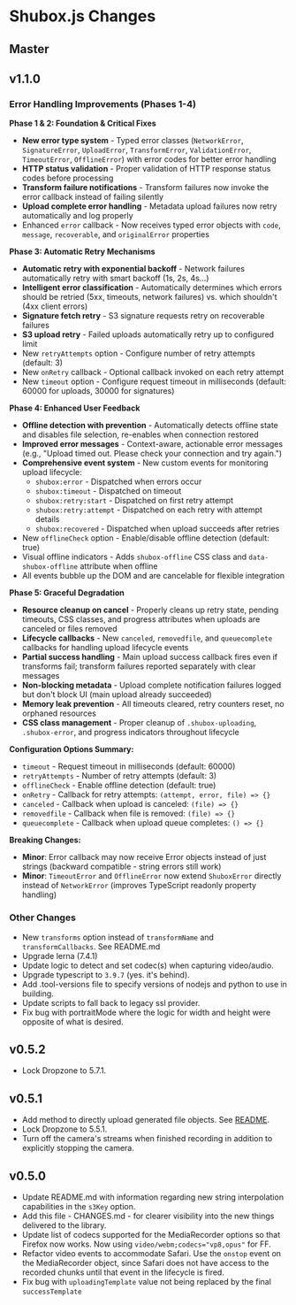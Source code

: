 Shubox.js Changes
=================

Master
------

v1.1.0
------

### Error Handling Improvements (Phases 1-4)

**Phase 1 & 2: Foundation & Critical Fixes**

* **New error type system** - Typed error classes (`NetworkError`, `SignatureError`, `UploadError`, `TransformError`, `ValidationError`, `TimeoutError`, `OfflineError`) with error codes for better error handling
* **HTTP status validation** - Proper validation of HTTP response status codes before processing
* **Transform failure notifications** - Transform failures now invoke the error callback instead of failing silently
* **Upload complete error handling** - Metadata upload failures now retry automatically and log properly
* Enhanced `error` callback - Now receives typed error objects with `code`, `message`, `recoverable`, and `originalError` properties

**Phase 3: Automatic Retry Mechanisms**

* **Automatic retry with exponential backoff** - Network failures automatically retry with smart backoff (1s, 2s, 4s...)
* **Intelligent error classification** - Automatically determines which errors should be retried (5xx, timeouts, network failures) vs. which shouldn't (4xx client errors)
* **Signature fetch retry** - S3 signature requests retry on recoverable failures
* **S3 upload retry** - Failed uploads automatically retry up to configured limit
* New `retryAttempts` option - Configure number of retry attempts (default: 3)
* New `onRetry` callback - Optional callback invoked on each retry attempt
* New `timeout` option - Configure request timeout in milliseconds (default: 60000 for uploads, 30000 for signatures)

**Phase 4: Enhanced User Feedback**

* **Offline detection with prevention** - Automatically detects offline state and disables file selection, re-enables when connection restored
* **Improved error messages** - Context-aware, actionable error messages (e.g., "Upload timed out. Please check your connection and try again.")
* **Comprehensive event system** - New custom events for monitoring upload lifecycle:
  - `shubox:error` - Dispatched when errors occur
  - `shubox:timeout` - Dispatched on timeout
  - `shubox:retry:start` - Dispatched on first retry attempt
  - `shubox:retry:attempt` - Dispatched on each retry with attempt details
  - `shubox:recovered` - Dispatched when upload succeeds after retries
* New `offlineCheck` option - Enable/disable offline detection (default: true)
* Visual offline indicators - Adds `shubox-offline` CSS class and `data-shubox-offline` attribute when offline
* All events bubble up the DOM and are cancelable for flexible integration

**Phase 5: Graceful Degradation**

* **Resource cleanup on cancel** - Properly cleans up retry state, pending timeouts, CSS classes, and progress attributes when uploads are canceled or files removed
* **Lifecycle callbacks** - New `canceled`, `removedfile`, and `queuecomplete` callbacks for handling upload lifecycle events
* **Partial success handling** - Main upload success callback fires even if transforms fail; transform failures reported separately with clear messages
* **Non-blocking metadata** - Upload complete notification failures logged but don't block UI (main upload already succeeded)
* **Memory leak prevention** - All timeouts cleared, retry counters reset, no orphaned resources
* **CSS class management** - Proper cleanup of `.shubox-uploading`, `.shubox-error`, and progress indicators throughout lifecycle

**Configuration Options Summary:**
* `timeout` - Request timeout in milliseconds (default: 60000)
* `retryAttempts` - Number of retry attempts (default: 3)
* `offlineCheck` - Enable offline detection (default: true)
* `onRetry` - Callback for retry attempts: `(attempt, error, file) => {}`
* `canceled` - Callback when upload is canceled: `(file) => {}`
* `removedfile` - Callback when file is removed: `(file) => {}`
* `queuecomplete` - Callback when upload queue completes: `() => {}`

**Breaking Changes:**
* **Minor**: Error callback may now receive Error objects instead of just strings (backward compatible - string errors still work)
* **Minor**: `TimeoutError` and `OfflineError` now extend `ShuboxError` directly instead of `NetworkError` (improves TypeScript readonly property handling)

### Other Changes

* New `transforms` option instead of `transformName` and `transformCallbacks`. See README.md
* Upgrade lerna (7.4.1)
* Update logic to detect and set codec(s) when capturing video/audio.
* Upgrade typescript to `3.9.7` (yes. it's behind).
* Add .tool-versions file to specify versions of nodejs and python to use in building.
* Update scripts to fall back to legacy ssl provider.
* Fix bug with portraitMode where the logic for width and height were opposite of what is desired.

v0.5.2
------

* Lock Dropzone to 5.7.1.

v0.5.1
-------

* Add method to directly upload generated file objects. See [README](https://github.com/shuboxio/shubox.js#uploading-a-file-directly-from-javascript).
* Lock Dropzone to 5.5.1.
* Turn off the camera's streams when finished recording in addition to explicitly stopping the camera.

v0.5.0
------

* Update README.md with information regarding new string interpolation capabilities in the `s3Key` option.
* Add this file - CHANGES.md - for clearer visibility into the new things delivered to the library.
* Update list of codecs supported for the MediaRecorder options so that Firefox now works. Now using `video/webm;codecs="vp8,opus"` for FF.
* Refactor video events to accommodate Safari. Use the `onstop` event on the MediaRecorder object, since Safari does not have access to the recorded chunks until that event in the lifecycle is fired.
* Fix bug with `uploadingTemplate` value not being replaced by the final `successTemplate`
